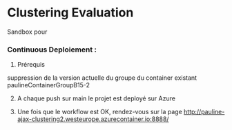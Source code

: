 # Clustering Evaluation

Sandbox pour 

### Continuous Deploiement :

1. Prérequis  

suppression de la version actuelle du groupe du container existant 
paulineContainerGroupB15-2  

2. A chaque push sur main le projet est deployé sur Azure 

3. Une fois que le workflow est OK, rendez-vous sur la page http://pauline-ajax-clustering2.westeurope.azurecontainer.io:8888/